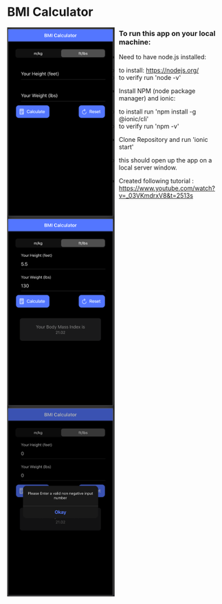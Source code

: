 # BMI Calculator


<img src="ScreenA.png"
     style="float: left; margin-right: 10px;" width="250px"/>
<img src="ScreenB.png"
     style="float: left; margin-right: 10px;" width="250px" />
<img src="ScreenC.png"
     style="float: left; margin-right: 10px;" width="250px" />



### To run this app on your local machine: 
* Need to have node.js installed:
    * to install: https://nodejs.org/
    * to verify run 'node -v'
* Install NPM (node package manager) and ionic:
    * to install run 'npm install -g @ionic/cli'
    * to verify run 'npm -v'
* Clone Repository and run 'ionic start' 
    * this should open up the app on a local server window.

* Created following tutorial : https://www.youtube.com/watch?v=_03VKmdrxV8&t=2513s
